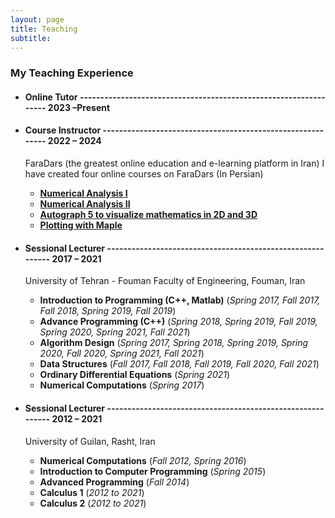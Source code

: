 ```yaml
---
layout: page
title: Teaching
subtitle: 
---
```



### My Teaching Experience

- #### Online Tutor ----------------------------------------------------------------- 2023 –Present
  
- #### Course Instructor 	----------------------------------------------------------- 2022 – 2024
  FaraDars (the greatest online education and e-learning platform in Iran)
  I have created four online courses on FaraDars (In Persian)
    - **[Numerical Analysis I](https://faradars.org/courses/numerical-analysis-part-i-fvmth129)**
    - **[Numerical Analysis II](https://faradars.org/courses/basics-of-numerical-analysis-second-part-fvmth132)**
    - **[Autograph 5 to visualize mathematics in 2D and 3D](https://faradars.org/courses/drawing-mathematical-shapes-and-graphs-with-autograph-fvmth331)**
    - **[Plotting with Maple](https://faradars.org/courses/plotting-2d-and-3d-graphs-in-maple-fvmth333)**


- #### Sessional Lecturer ----------------------------------------------------------- 2017 – 2021
  University of Tehran - Fouman Faculty of Engineering, Fouman, Iran
    - **Introduction to Programming (C++, Matlab)**		(_Spring 2017, Fall 2017, Fall 2018, Spring 2019, Fall 2019_)
    - **Advance Programming (C++)**										(_Spring 2018, Spring 2019, Fall 2019, Spring 2020, Spring 2021, Fall 2021_)
    - **Algorithm Design**												 	  (_Spring 2017, Spring 2018, Spring 2019, Spring 2020, Fall 2020, Spring 2021, Fall 2021_)
    - **Data Structures**													  	(_Fall 2017, Fall 2018, Fall 2019, Fall 2020, Fall 2021_)
    - **Ordinary Differential Equations** 						(_Spring 2021_)
    - **Numerical Computations** 											(_Spring 2017_)  	


- #### Sessional Lecturer ----------------------------------------------------------- 2012 – 2021
  University of Guilan, Rasht, Iran
  - **Numerical Computations** 			            (_Fall 2012, Spring 2016_)
  - **Introduction to Computer Programming** 	  (_Spring 2015_)
  - **Advanced Programming**		                (_Fall 2014_)
  - **Calculus 1** 					                    (_2012 to 2021_)
  - **Calculus 2** 					                    (_2012 to 2021_)
